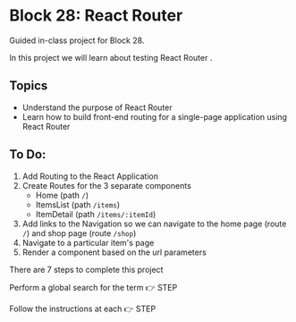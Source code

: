 # Block 28: React Router

Guided in-class project for Block 28. 

In this project we will learn about testing React Router .

## Topics
* Understand the purpose of React Router
* Learn how to build front-end routing for a single-page application using React Router

## To Do: 
1. Add Routing to the React Application
2. Create Routes for the 3 separate components 
    * Home (path `/`)
    * ItemsList (path `/items`)
    * ItemDetail (path `/items/:itemId`)
3. Add links to the Navigation so we can navigate to the home page (route` /`) and shop page (route `/shop`)
4. Navigate to a particular item's page
5. Render a component based on the url parameters

There are 7 steps to complete this project

Perform a global search for the term 👉 STEP

Follow the instructions at each 👉 STEP


